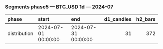 ### Segments phase5 — BTC_USD 1d — 2024-07

| phase        | start               | end                 |   d1_candles |   h2_bars |
|:-------------|:--------------------|:--------------------|-------------:|----------:|
| distribution | 2024-07-01 00:00:00 | 2024-07-31 00:00:00 |           31 |       372 |